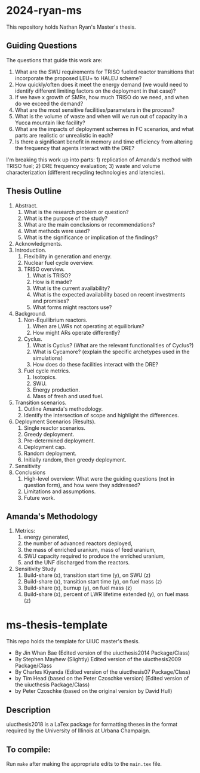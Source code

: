 # 2024-ryan-ms
This repository holds Nathan Ryan's Master's thesis.

## Guiding Questions
The questions that guide this work are:
1. What are the SWU requirements for TRISO fueled reactor transitions that incorporate the proposed LEU+ to HALEU scheme?
2. How quickly/often does it meet the energy demand (we would need to identify different limiting factors on the deployment in that case)?
3. If we have x growth of SMRs, how much TRISO do we need, and when do we exceed the demand?
4. What are the most sensitive facilities/parameters in the process?
5. What is the volume of waste and when will we run out of capacity in a Yucca mountain like facility?
6. What are the impacts of deployment schemes in FC scenarios, and what parts are realistic or unrealistic in each?
7. Is there a significant benefit in memory and time efficiency from altering the frequency that agents interact with the DRE?

I'm breaking this work up into parts: 1) replication of Amanda's method with
TRISO fuel; 2) DRE frequency evaluation; 3) waste and volume characterization
(different recycling technologies and latencies).

## Thesis Outline
1. Abstract.
   1. What is the research problem or question?
   2. What is the purpose of the study?
   3. What are the main conclusions or recommendations?
   4. What methods were used?
   5. What is the significance or implication of the findings?
2. Acknowledgments.
3. Introduction.
   1. Flexibility in generation and energy.
   2. Nuclear fuel cycle overview.
   3. TRISO overview.
      1. What is TRISO?
      2. How is it made?
      3. What is the current availability?
      4. What is the expected availability based on recent investments and promises?
      5. What forms might reactors use?
4. Background.
   1. Non-Equilibrium reactors.
      1. When are LWRs not operating at equilibrium?
      2. How might ARs operate differently?
   2. Cyclus.
      1. What is Cyclus? (What are the relevant functionalities of Cyclus?)
      2. What is Cycamore? (explain the specific archetypes used in the simulations)
      3. How does do these facilities interact with the DRE?
   3. Fuel cycle metrics.
      1. Isotopics.
      2. SWU.
      3. Energy production.
      4. Mass of fresh and used fuel.
5. Transition scenarios.
      1. Outline Amanda's methodology.
      2. Identify the intersection of scope and highlight the differences.
6. Deployment Scenarios (Results).
   1. Single reactor scenarios.
   2. Greedy deployment.
   3. Pre-determined deployment.
   4. Deployment cap.
   5. Random deployment.
   6. Initially random, then greedy deployment.
7. Sensitivity
8. Conclusions
   1. High-level overview: What were the guiding questions (not in question form), and how were they addressed?
   2. Limitations and assumptions.
   3. Future work.

## Amanda's Methodology
1. Metrics:
   1. energy generated,
   2. the number of advanced reactors deployed,
   3. the mass of enriched uranium, mass of feed uranium,
   4. SWU capacity required to produce the enriched uranium,
   5. and the UNF discharged from the reactors.
2. Sensitivity Study
   1. Build-share (x), transition start time (y), on SWU (z)
   2. Build-share (x), transition start time (y), on fuel mass (z)
   3. Build-share (x), burnup (y), on fuel mass (z)
   4. Build-share (x), percent of LWR lifetime extended (y), on fuel mass (z)

# ms-thesis-template
This repo holds the template for UIUC master's thesis.

- By Jin Whan Bae (Edited version of the uiucthesis2014 Package/Class)
- By Stephen Mayhew (Slightly) Edited version of the uiucthesis2009 Package/Class
- By Charles Kiyanda (Edited version of the uiucthesis07 Package/Class)
- by Tim Head (based on the Peter Czoschke version) (Edited version of the uiucthesis Package/Class)
- by Peter Czoschke (based on the original version by David Hull)

## Description
uiucthesis2018 is a LaTex package for formatting theses in the format required by the University of Illinois at Urbana Champaign.

## To compile:
Run `make` after making the appropriate edits to the `main.tex` file.